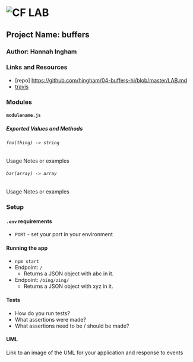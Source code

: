![CF](http://i.imgur.com/7v5ASc8.png) LAB
=================================================

## Project Name: buffers    

### Author: Hannah Ingham

### Links and Resources
* [repo] https://github.com/hingham/04-buffers-hi/blob/master/LAB.md
* [travis](https://api.travis-ci.com/hingham/04-buffers.svg?branch=master)

### Modules
#### `modulename.js`
##### Exported Values and Methods

###### `foo(thing) -> string`
Usage Notes or examples

###### `bar(array) -> array`
Usage Notes or examples

### Setup
#### `.env` requirements
* `PORT` - set your port in your environment

#### Running the app
* `npm start`
* Endpoint: `/`
  * Returns a JSON object with abc in it.
* Endpoint: `/bing/zing/`
  * Returns a JSON object with xyz in it.

#### Tests
* How do you run tests?
* What assertions were made?
* What assertions need to be / should be made?

#### UML
Link to an image of the UML for your application and response to events
